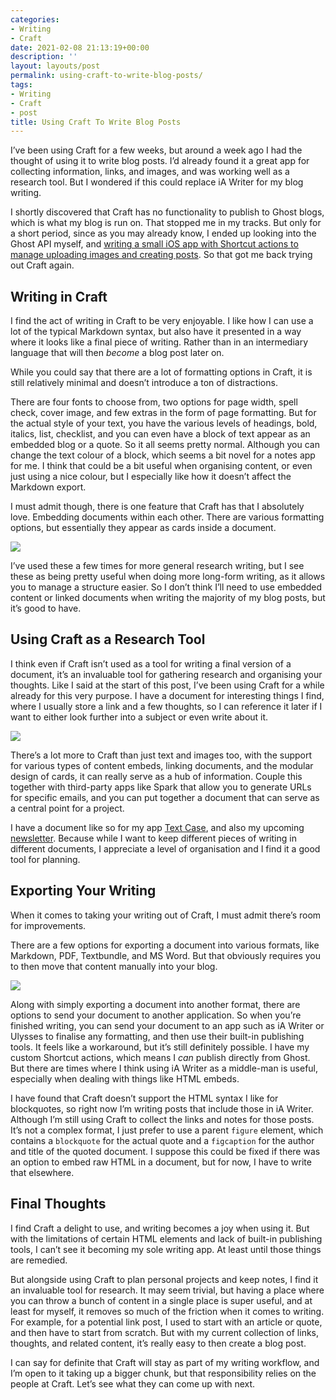 ```yaml
---
categories:
- Writing
- Craft
date: 2021-02-08 21:13:19+00:00
description: ''
layout: layouts/post
permalink: using-craft-to-write-blog-posts/
tags:
- Writing
- Craft
- post
title: Using Craft To Write Blog Posts
---
```


I’ve been using Craft for a few weeks, but around a week ago I had the thought of using it to write blog posts. I’d already found it a great app for collecting information, links, and images, and was working well as a research tool. But I wondered if this could replace iA Writer for my blog writing.

I shortly discovered that Craft has no functionality to publish to Ghost blogs, which is what my blog is run on. That stopped me in my tracks. But only for a short period, since as you may already know, I  ended up looking into the Ghost API myself, and [writing a small iOS app with Shortcut actions to manage uploading images and creating posts](https://chrishannah.me/how-i-managed-to-automate-posting-to-my-ghost-blog/). So that got me back trying out Craft again.

## Writing in Craft

I find the act of writing in Craft to be very enjoyable. I like how I can use a lot of the typical Markdown syntax, but also have it presented in a way where it looks like a final piece of writing. Rather than in an intermediary language that will then _become_ a blog post later on.

While you could say that there are a lot of formatting options in Craft, it is still relatively minimal and doesn’t introduce a ton of distractions.

There are four fonts to choose from, two options for page width, spell check, cover image, and few extras in the form of page formatting. But for the actual style of your text, you have the various levels of headings, bold, italics, list, checklist, and you can even have a block of text appear as an embedded blog or a quote. So it all seems pretty normal. Although you can change the text colour of a block, which seems a bit novel for a notes app for me. I think that could be a bit useful when organising content, or even just using a nice colour, but I especially like how it doesn’t affect the Markdown export.

I must admit though, there is one feature that Craft has that I absolutely love. Embedding documents within each other.  There are various formatting options, but essentially they appear as cards inside a document.

<img src="https://chrishannah.me/images/2021/02/Screenshot-2021-02-08-at-20.15.53.png">

I’ve used these a few times for more general research writing, but I see these as being pretty useful when doing more long-form writing, as it allows you to manage a structure easier. So I don’t think I’ll need to use embedded content or linked documents when writing the majority of my blog posts, but it’s good to have.

## Using Craft as a Research Tool

I think even if Craft isn’t used as a tool for writing a final version of a document, it’s an invaluable tool for gathering research and organising your thoughts. Like I said at the start of this post, I’ve been using Craft for a while already for this very purpose. I have a document for interesting things I find, where I usually store a link and a few thoughts, so I can reference it later if I want to either look further into a subject or even write about it.

<img src="https://chrishannah.me/images/2021/02/Screenshot-2021-02-08-at-20.40.01.png">

There’s a lot more to Craft than just text and images too, with the support for various types of content embeds, linking documents, and the modular design of cards, it can really serve as a hub of information. Couple this together with third-party apps like Spark that allow you to generate URLs for specific emails, and you can put together a document that can serve as a central point for a project.

I have a document like so for my app [Text Case](https://textcase.app), and also my upcoming [newsletter](https://chrishannah.me/newsletter/). Because while I want to keep different pieces of writing in different documents, I appreciate a level of organisation and I find it a good tool for planning.

## Exporting Your Writing

When it comes to taking your writing out of Craft, I must admit there’s room for improvements.

There are a few options for exporting a document into various formats, like Markdown, PDF, Textbundle, and MS Word. But that obviously requires you to then move that content manually into your blog.

<img src="https://chrishannah.me/images/2021/02/Screenshot-2021-02-08-at-20.52.24.png">

Along with simply exporting a document into another format, there are options to send your document to another application. So when you’re finished writing, you can send your document to an app such as iA Writer or Ulysses to finalise any formatting, and then use their built-in publishing tools. It feels like a workaround, but it’s still definitely possible. I have my custom Shortcut actions, which means I _can_ publish directly from Ghost. But there are times where I think using iA Writer as a middle-man is useful, especially when dealing with things like HTML embeds.

I have found that Craft doesn’t support the HTML syntax I like for blockquotes, so right now I’m writing posts that include those in iA Writer. Although I’m still using Craft to collect the links and notes for those posts. It’s not a complex format, I just prefer to use a parent `figure` element, which contains a `blockquote` for the actual quote and a `figcaption` for the author and title of the quoted document. I suppose this could be fixed if there was an option to embed raw HTML in a document, but for now, I have to write that elsewhere.

## Final Thoughts

I find Craft a delight to use, and writing becomes a joy when using it. But with the limitations of certain HTML elements and lack of built-in publishing tools, I can’t see it becoming my sole writing app. At least until those things are remedied.

But alongside using Craft to plan personal projects and keep notes, I find it an invaluable tool for research. It may seem trivial, but having a place where you can throw a bunch of content in a single place is super useful, and at least for myself, it removes so much of the friction when it comes to writing. For example, for a potential link post, I used to start with an article or quote, and then have to start from scratch. But with my current collection of links, thoughts, and related content, it’s really easy to then create a blog post.

I can say for definite that Craft will stay as part of my writing workflow, and I’m open to it taking up a bigger chunk, but that responsibility relies on the people at Craft. Let’s see what they can come up with next.
